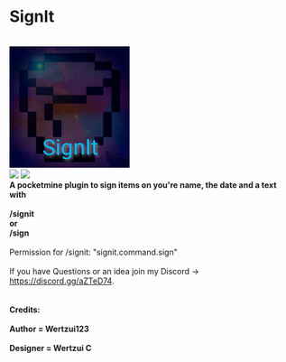 # SignIt
<br><img src="https://raw.githubusercontent.com/Wertzui123/SignIt/56c6ee8a66dd76c098b74509f2734b40c2fa4f39/SignIt.png">
<br><a href="https://poggit.pmmp.io/p/SignIt"><img src="https://poggit.pmmp.io/shield.state/SignIt"></a>
<a href="https://poggit.pmmp.io/p/SignIt"><img src="https://poggit.pmmp.io/shield.api/SignIt"></a>
<br><b>A pocketmine plugin to sign items on you're name, the date and a text with 
<br>
<br>/signit <text wich should be on the item>
<br>or 
<br>/sign <text wich should be on the item>
</b>
<br>
<br>Permission for /signit: "signit.command.sign"
<br>
<br>If you have Questions or an idea join my Discord -> https://discord.gg/aZTeD74.
<br>
<br>
<b><br>Credits:
<br>
<br>Author = Wertzui123
<br>
<br>Designer = Wertzui C
<br>
